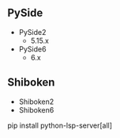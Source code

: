 


## PySide
- PySide2
    - 5.15.x
- PySide6
    - 6.x



## Shiboken

- Shiboken2
- Shiboken6

pip install python-lsp-server[all]